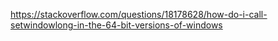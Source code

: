 https://stackoverflow.com/questions/18178628/how-do-i-call-setwindowlong-in-the-64-bit-versions-of-windows
